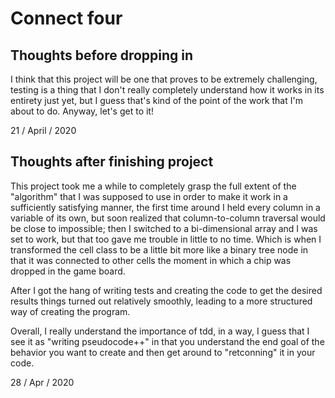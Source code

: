 # Connect four

## Thoughts before dropping in

I think that this project will be one that proves to be extremely challenging,
testing is a thing that I don't really completely understand how it works
in its entirety just yet, but I guess that's kind of the point of the work
that I'm about to do. Anyway, let's get to it!

21 / April / 2020

## Thoughts after finishing project

This project took me a while to completely grasp the full extent of the
"algorithm" that I was supposed to use in order to make it work in a sufficiently 
satisfying manner, the first time around I held every column in a
variable of its own, but soon realized that column-to-column traversal
would be close to impossible; then I switched to a bi-dimensional array
and I was set to work, but that too gave me trouble in little to no time.
Which is when I transformed the cell class to be a little bit more like a
binary tree node in that it was connected to other cells the moment in
which a chip was dropped in the game board.

After I got the hang of writing tests and creating the code to get the 
desired results things turned out relatively smoothly, leading to a more
structured way of creating the program.

Overall, I really understand the importance of tdd, in a way, I guess that
I see it as "writing pseudocode++" in that you understand the end goal of
the behavior you want to create and then get around to "retconning" it in 
your code.

28 / Apr / 2020
